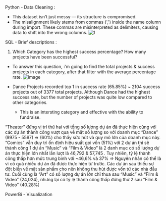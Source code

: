 Python - Data Cleaning :
- This dataset isn’t just messy — its structure is compromised.
- The misalignment likely stems from commas (',') inside the name column during import. These commas are misinterpreted as delimiters, causing data to shift into the wrong columns.
![1](https://github.com/user-attachments/assets/7c542a4e-ee92-41fd-87e2-babd2582cbf1)

SQL - Brief descriptions :
1.  Which Category has the highest success percentage? How many projects have been successful?
- To answer this question, i'm going to find the total projects & success projects in each category, after that filter with the average percentage rate.
![image](https://github.com/user-attachments/assets/3a7d8c36-ea46-4135-a41e-34c11bbca181)

- Dance Projects recorded top 1 in success rate (65.85%) ~ 2104 success projects out of 3377 total projects. Although Dance had the highest success rate, but the number of projects was quite low compared to other categories.
    -  This is an intersting category and effective with the ability to fundraise.


“Theater” đứng vị trí thứ hai với  tổng số lượng dự án đã thực hiện cùng với các dự án thành công vượt qua về mặt số lượng so với doanh mục “Dance” (9975 - 5597)
=> (60%)  cho thấy sức hút và quy mô lớn của doanh mục này.
“Comics” vẫn duy trì ổn định hiệu suất  gọi vốn (51%)  với  2 dự án thì sẽ thành công 1 dự án
“Music” và “Film & Video” là 2 danh mục có số lượng dự án thực hiện lớn nhất lần lượt là 46,792 & 57,745 . Tuy nhiên, tỷ  lệ thành công thấp hơn mức trung bình với ~46,6%  và 37%
=> Nguyên nhân có thể là vì có quá nhiều dự án đã được thực hiện từ trước. Các dự án sau thiếu sự đột biến về mặt sản phẩm  cho nên không thu hút được vốn từ  các nhà đầu tư.
Cuối  cùng là “Art” có số lượng dự án lớn chỉ  thua  sau “Music” và “Film & Video” (24,024),  nhưng lại  có tỷ lệ thành công thấp đứng thứ 2 sau “Film & Video” (40.28%)





PowerBi - Visualization
